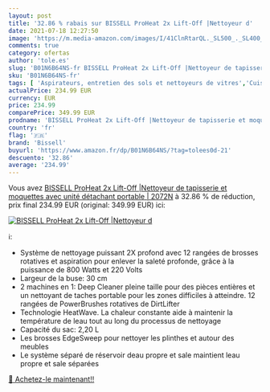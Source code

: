 ```yaml
---
layout: post
title: '32.86 % rabais sur BISSELL ProHeat 2x Lift-Off |Nettoyeur d'
date: 2021-07-18 12:27:50
image: 'https://m.media-amazon.com/images/I/41ClnRtarQL._SL500_._SL400_.jpg'
comments: true
category: ofertas
author: 'tole.es'
slug: 'B01N6B64NS-fr BISSELL ProHeat 2x Lift-Off |Nettoyeur de tapisserie et...'
sku: 'B01N6B64NS-fr'
tags: [ 'Aspirateurs, entretien des sols et nettoyeurs de vitres','Cuisine et Maison','Nettoyeurs tapis et moquettes','bissell', ]
actualPrice: 234.99 EUR
currency: EUR
price: 234.99
comparePrice: 349.99 EUR
prodname: 'BISSELL ProHeat 2x Lift-Off |Nettoyeur de tapisserie et moquettes avec unité détachant portable | 2072N'
country: 'fr'
flag: '🇫🇷'
brand: 'Bissell'
buyurl: 'https://www.amazon.fr/dp/B01N6B64NS/?tag=tolees0d-21'
descuento: '32.86'
average: '234.99'
---
```


Vous avez [BISSELL ProHeat 2x Lift-Off |Nettoyeur de tapisserie et moquettes avec unité détachant portable | 2072N](https://www.amazon.fr/dp/B01N6B64NS/?tag=tolees0d-21)  à  32.86 % de réduction, prix final  234.99 EUR (original: 349.99 EUR) ici:

[![BISSELL ProHeat 2x Lift-Off |Nettoyeur d](https://m.media-amazon.com/images/I/41ClnRtarQL._SL500_._SL400_.jpg)](https://www.amazon.fr/dp/B01N6B64NS/?tag=tolees0d-21)

ℹ️:

- Système de nettoyage puissant 2X profond avec 12 rangées de brosses rotatives et aspiration pour enlever la saleté profonde, grâce à la puissance de 800 Watts et 220 Volts
- Largeur de la buse: 30 cm
- 2 machines en 1: Deep Cleaner pleine taille pour des pièces entières et un nettoyant de taches portable pour les zones difficiles à atteindre. 12 rangées de PowerBrushes rotatives de DirtLifter
- Technologie HeatWave. La chaleur constante aide à maintenir la température de leau tout au long du processus de nettoyage
- Capacité du sac: 2,20 L
- Les brosses EdgeSweep pour nettoyer les plinthes et autour des meubles
- Le système séparé de réservoir deau propre et sale maintient leau propre et sale séparées

[🛒 Achetez-le maintenant!!](https://www.amazon.fr/dp/B01N6B64NS/?tag=tolees0d-21)
